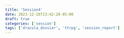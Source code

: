 ```yaml
---
title: 'Session4'
date: 2023-12-26T23:42:28-05:00
draft: true
categories: ['session']
tags: ['dracula_dossier', 'ttrpg', 'session_report']
---
```

